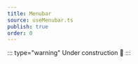 ```yaml
---
title: Menubar
source: useMenubar.ts
publish: true
order: 0
---
```


::: type="warning"
Under construction 🚧
:::
